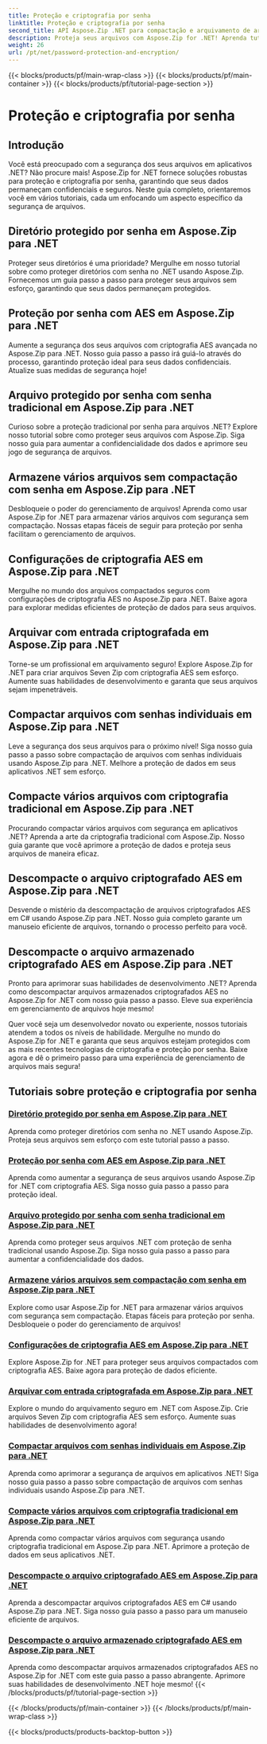 ```yaml
---
title: Proteção e criptografia por senha
linktitle: Proteção e criptografia por senha
second_title: API Aspose.Zip .NET para compactação e arquivamento de arquivos
description: Proteja seus arquivos com Aspose.Zip for .NET! Aprenda tutoriais passo a passo sobre proteção e criptografia por senha, desde AES até métodos tradicionais.
weight: 26
url: /pt/net/password-protection-and-encryption/
---
```


{{< blocks/products/pf/main-wrap-class >}}
{{< blocks/products/pf/main-container >}}
{{< blocks/products/pf/tutorial-page-section >}}

# Proteção e criptografia por senha


## Introdução

Você está preocupado com a segurança dos seus arquivos em aplicativos .NET? Não procure mais! Aspose.Zip for .NET fornece soluções robustas para proteção e criptografia por senha, garantindo que seus dados permaneçam confidenciais e seguros. Neste guia completo, orientaremos você em vários tutoriais, cada um enfocando um aspecto específico da segurança de arquivos.

## Diretório protegido por senha em Aspose.Zip para .NET

Proteger seus diretórios é uma prioridade? Mergulhe em nosso tutorial sobre como proteger diretórios com senha no .NET usando Aspose.Zip. Fornecemos um guia passo a passo para proteger seus arquivos sem esforço, garantindo que seus dados permaneçam protegidos.

## Proteção por senha com AES em Aspose.Zip para .NET

Aumente a segurança dos seus arquivos com criptografia AES avançada no Aspose.Zip para .NET. Nosso guia passo a passo irá guiá-lo através do processo, garantindo proteção ideal para seus dados confidenciais. Atualize suas medidas de segurança hoje!

## Arquivo protegido por senha com senha tradicional em Aspose.Zip para .NET

Curioso sobre a proteção tradicional por senha para arquivos .NET? Explore nosso tutorial sobre como proteger seus arquivos com Aspose.Zip. Siga nosso guia para aumentar a confidencialidade dos dados e aprimore seu jogo de segurança de arquivos.

## Armazene vários arquivos sem compactação com senha em Aspose.Zip para .NET

Desbloqueie o poder do gerenciamento de arquivos! Aprenda como usar Aspose.Zip for .NET para armazenar vários arquivos com segurança sem compactação. Nossas etapas fáceis de seguir para proteção por senha facilitam o gerenciamento de arquivos.

## Configurações de criptografia AES em Aspose.Zip para .NET

Mergulhe no mundo dos arquivos compactados seguros com configurações de criptografia AES no Aspose.Zip para .NET. Baixe agora para explorar medidas eficientes de proteção de dados para seus arquivos.

## Arquivar com entrada criptografada em Aspose.Zip para .NET

Torne-se um profissional em arquivamento seguro! Explore Aspose.Zip for .NET para criar arquivos Seven Zip com criptografia AES sem esforço. Aumente suas habilidades de desenvolvimento e garanta que seus arquivos sejam impenetráveis.

## Compactar arquivos com senhas individuais em Aspose.Zip para .NET

Leve a segurança dos seus arquivos para o próximo nível! Siga nosso guia passo a passo sobre compactação de arquivos com senhas individuais usando Aspose.Zip para .NET. Melhore a proteção de dados em seus aplicativos .NET sem esforço.

## Compacte vários arquivos com criptografia tradicional em Aspose.Zip para .NET

Procurando compactar vários arquivos com segurança em aplicativos .NET? Aprenda a arte da criptografia tradicional com Aspose.Zip. Nosso guia garante que você aprimore a proteção de dados e proteja seus arquivos de maneira eficaz.

## Descompacte o arquivo criptografado AES em Aspose.Zip para .NET

Desvende o mistério da descompactação de arquivos criptografados AES em C# usando Aspose.Zip para .NET. Nosso guia completo garante um manuseio eficiente de arquivos, tornando o processo perfeito para você.

## Descompacte o arquivo armazenado criptografado AES em Aspose.Zip para .NET

Pronto para aprimorar suas habilidades de desenvolvimento .NET? Aprenda como descompactar arquivos armazenados criptografados AES no Aspose.Zip for .NET com nosso guia passo a passo. Eleve sua experiência em gerenciamento de arquivos hoje mesmo!

Quer você seja um desenvolvedor novato ou experiente, nossos tutoriais atendem a todos os níveis de habilidade. Mergulhe no mundo do Aspose.Zip for .NET e garanta que seus arquivos estejam protegidos com as mais recentes tecnologias de criptografia e proteção por senha. Baixe agora e dê o primeiro passo para uma experiência de gerenciamento de arquivos mais segura!
## Tutoriais sobre proteção e criptografia por senha
### [Diretório protegido por senha em Aspose.Zip para .NET](./password-protect-directory/)
Aprenda como proteger diretórios com senha no .NET usando Aspose.Zip. Proteja seus arquivos sem esforço com este tutorial passo a passo.
### [Proteção por senha com AES em Aspose.Zip para .NET](./password-protect-with-aes/)
Aprenda como aumentar a segurança de seus arquivos usando Aspose.Zip for .NET com criptografia AES. Siga nosso guia passo a passo para proteção ideal.
### [Arquivo protegido por senha com senha tradicional em Aspose.Zip para .NET](./password-protect-archive-traditional-password/)
Aprenda como proteger seus arquivos .NET com proteção de senha tradicional usando Aspose.Zip. Siga nosso guia passo a passo para aumentar a confidencialidade dos dados.
### [Armazene vários arquivos sem compactação com senha em Aspose.Zip para .NET](./store-multiple-files-no-compression-password/)
Explore como usar Aspose.Zip for .NET para armazenar vários arquivos com segurança sem compactação. Etapas fáceis para proteção por senha. Desbloqueie o poder do gerenciamento de arquivos!
### [Configurações de criptografia AES em Aspose.Zip para .NET](./aes-encryption-settings/)
Explore Aspose.Zip for .NET para proteger seus arquivos compactados com criptografia AES. Baixe agora para proteção de dados eficiente.
### [Arquivar com entrada criptografada em Aspose.Zip para .NET](./archive-with-encrypted-entry/)
Explore o mundo do arquivamento seguro em .NET com Aspose.Zip. Crie arquivos Seven Zip com criptografia AES sem esforço. Aumente suas habilidades de desenvolvimento agora!
### [Compactar arquivos com senhas individuais em Aspose.Zip para .NET](./compress-files-individual-passwords/)
Aprenda como aprimorar a segurança de arquivos em aplicativos .NET! Siga nosso guia passo a passo sobre compactação de arquivos com senhas individuais usando Aspose.Zip para .NET.
### [Compacte vários arquivos com criptografia tradicional em Aspose.Zip para .NET](./compress-multiple-files-traditional-encryption/)
Aprenda como compactar vários arquivos com segurança usando criptografia tradicional em Aspose.Zip para .NET. Aprimore a proteção de dados em seus aplicativos .NET.
### [Descompacte o arquivo criptografado AES em Aspose.Zip para .NET](./decompress-aes-encrypted-file/)
Aprenda a descompactar arquivos criptografados AES em C# usando Aspose.Zip para .NET. Siga nosso guia passo a passo para um manuseio eficiente de arquivos.
### [Descompacte o arquivo armazenado criptografado AES em Aspose.Zip para .NET](./decompress-aes-encrypted-stored-file/)
Aprenda como descompactar arquivos armazenados criptografados AES no Aspose.Zip for .NET com este guia passo a passo abrangente. Aprimore suas habilidades de desenvolvimento .NET hoje mesmo!
{{< /blocks/products/pf/tutorial-page-section >}}

{{< /blocks/products/pf/main-container >}}
{{< /blocks/products/pf/main-wrap-class >}}

{{< blocks/products/products-backtop-button >}}

